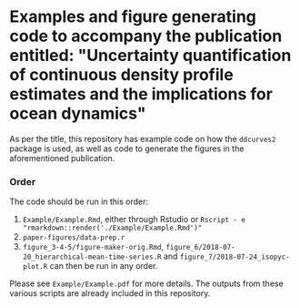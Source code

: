 # Examples and figure generating code to accompany the publication entitled: "Uncertainty quantification of continuous density profile estimates and the implications for ocean dynamics"

As per the title, this repository has example code on how the `ddcurves2` package is used, as well as code to generate the figures in the aforementioned publication.

### Order 

The code should be run in this order:

1. `Example/Example.Rmd`, either through Rstudio or `Rscript - e "rmarkdown::render('./Example/Example.Rmd')"`
2. `paper-figures/data-prep.r`
3. `figure_3-4-5/figure-maker-orig.Rmd`, `figure_6/2018-07-20_hierarchical-mean-time-series.R` and `figure_7/2018-07-24_isopyc-plot.R` can then be run in any order.

Please see `Example/Example.pdf` for more details. The outputs from these various scripts are already included in this repository.
